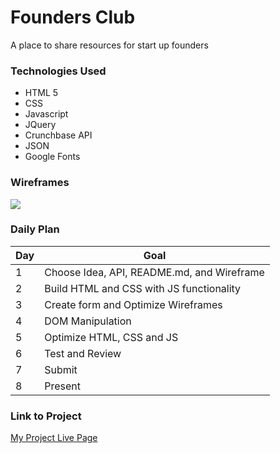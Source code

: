# Founders Club

A place to share resources for start up founders

### Technologies Used

- HTML 5
- CSS
- Javascript
- JQuery
- Crunchbase API
- JSON
- Google Fonts



### Wireframes

![](https://i.imgur.com/TkAI7mH.jpg)

### Daily Plan

| Day | Goal |
|-----|------|
| 1 | Choose Idea, API, README.md, and Wireframe |
| 2 | Build HTML and CSS with JS functionality |
| 3 | Create form and Optimize Wireframes |
| 4 | DOM Manipulation |
| 5 | Optimize HTML, CSS and JS |
| 6 | Test and Review |
| 7 | Submit |
| 8 | Present |

### Link to Project
[My Project Live Page](https://project-1-murex.vercel.app/)
